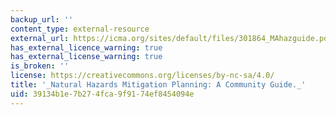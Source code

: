 ```yaml
---
backup_url: ''
content_type: external-resource
external_url: https://icma.org/sites/default/files/301864_MAhazguide.pdf
has_external_licence_warning: true
has_external_license_warning: true
is_broken: ''
license: https://creativecommons.org/licenses/by-nc-sa/4.0/
title: '_Natural Hazards Mitigation Planning: A Community Guide._'
uid: 39134b1e-7b27-4fca-9f91-74ef8454094e
---
```

